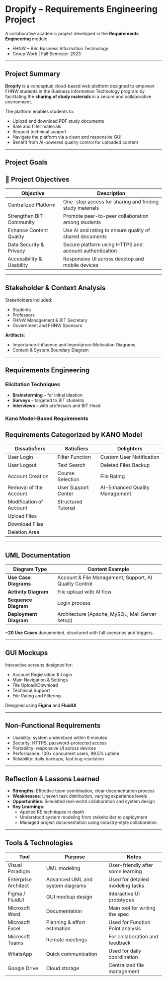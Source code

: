 # Dropify – Requirements Engineering Project

A collaborative academic project developed in the **Requirements Engineering** module  
- FHNW – BSc Business Information Technology  
- Group Work | Fall Semester 2023  

---

## Project Summary

**Dropify** is a conceptual cloud-based web platform designed to empower FHNW students in the Business Information Technology program by facilitating the **sharing of study materials** in a secure and collaborative environment.

The platform enables students to:
- Upload and download PDF study documents
- Rate and filter materials
- Request technical support
- Navigate the platform via a clean and responsive GUI
- Benefit from AI-powered quality control for uploaded content

---

## Project Goals

## 🎯 Project Objectives

| Objective                     | Description                                              |
|------------------------------|-----------------------------------------------------------|
| Centralized Platform         | One-stop access for sharing and finding study materials   |
| Strengthen BIT Community     | Promote peer-to-peer collaboration among students         |
| Enhance Content Quality      | Use AI and rating to ensure quality of shared documents   |
| Data Security & Privacy      | Secure platform using HTTPS and account authentication    |
| Accessibility & Usability    | Responsive UI across desktop and mobile devices           |

---

## Stakeholder & Context Analysis

Stakeholders included:
- Students
- Professors
- FHNW Management & BIT Secretary
- Government and FHNW Sponsors

**Artifacts**:
- Importance–Influence and Importance–Motivation Diagrams
- Context & System Boundary Diagram

---

## Requirements Engineering

### Elicitation Techniques
- **Brainstorming** – for initial ideation
- **Surveys** – targeted to BIT students
- **Interviews** – with professors and BIT Head

### Kano Model-Based Requirements 

## Requirements Categorized by KANO Model

| Dissatisfiers            | Satisfiers             | Delighters                           |
|--------------------------|------------------------|--------------------------------------|
| User Login               | Filter Function        | Custom User Notification             |
| User Logout              | Text Search            | Deleted Files Backup                 |
| Account Creation         | Course Selection       | File Rating                          |
| Removal of the Account   | User Support Center    | AI-Enhanced Quality Management       |
| Modification of Account  | Structured Tutorial    |                                      |
| Upload Files             |                        |                                      |
| Download Files           |                        |                                      |
| Deletion Area            |                        |                                      |


---

## UML Documentation

| Diagram Type                 | Content Example                                             |
|-----------------------------|-------------------------------------------------------------|
| **Use Case Diagrams**       | Account & File Management, Support, AI Quality Control     |
| **Activity Diagram**        | File upload with AI flow                                   |
| **Sequence Diagram**        | Login process                                               |
| **Deployment Diagram**      | Architecture (Apache, MySQL, Mail Server setup)            |

**~20 Use Cases** documented, structured with full scenarios and triggers.

---

## GUI Mockups

Interactive screens designed for:
- Account Registration & Login
- Main Navigation & Settings
- File Upload/Download
- Technical Support
- File Rating and Filtering

Designed using **Figma** and **FluidUI**

---

## Non-Functional Requirements

- Usability: system understood within 6 minutes  
- Security: HTTPS, password-protected access  
- Portability: responsive UI across devices  
- Performance: 100+ concurrent users, 99.5% uptime  
- Reliability: daily backups, fast bug resolution

---

## Reflection & Lessons Learned

- **Strengths**: Effective team coordination, clear documentation process
- **Weaknesses**: Uneven task distribution, varying experience levels
- **Opportunities**: Simulated real-world collaboration and system design
- **Key Learnings**:
  - Applied RE techniques in depth
  - Understood system modeling from stakeholder to deployment
  - Managed project documentation using industry-style collaboration

---

## Tools & Technologies

| Tool                  | Purpose                              | Notes                              |
|-----------------------|--------------------------------------|-------------------------------------|
| Visual Paradigm       | UML modeling                         | User-friendly after some learning   |
| Enterprise Architect  | Advanced UML and system diagrams     | Used for detailed modeling tasks    |
| Figma / FluidUI       | GUI mockup design                    | Interactive UI prototypes           |
| Microsoft Word        | Documentation                        | Main tool for writing the spec      |
| Microsoft Excel       | Planning & effort estimation         | Used for Function Point analysis    |
| Microsoft Teams       | Remote meetings                      | For collaboration and feedback      |
| WhatsApp              | Quick communication                  | Used for daily coordination         |
| Google Drive          | Cloud storage                        | Centralized file management         |





